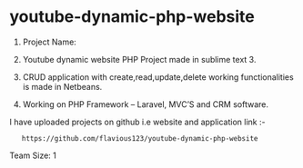# youtube-dynamic-php-website
1) Project Name:  

1)	Youtube dynamic website PHP Project made in sublime text 3.
2)	CRUD application with create,read,update,delete  working functionalities is made in Netbeans.
3)	Working on PHP Framework – Laravel, MVC’S  and CRM software.
          
  I have uploaded projects on github  i.e website and application link  :-
             
       https://github.com/flavious123/youtube-dynamic-php-website
      
Team Size: 1


